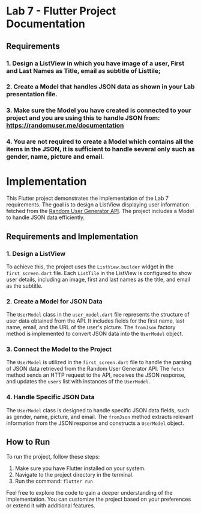 # Lab 7 - Flutter Project Documentation

## Requirements

### 1. Design a ListView in which you have image of a user, First and Last Names as Title, email as subtitle of Listtile;
### 2. Create a Model that handles JSON data as shown in your Lab presentation file.
### 3. Make sure the Model you have created is connected to your project and you are using this to handle JSON from: https://randomuser.me/documentation 
### 4. You are not required to create a Model which contains all the items in the JSON, it is sufficient to handle several only such as gender, name, picture and email.

# Implementation

This Flutter project demonstrates the implementation of the Lab 7 requirements. The goal is to design a ListView displaying user information fetched from the [Random User Generator API](https://randomuser.me/documentation). The project includes a Model to handle JSON data efficiently.

## Requirements and Implementation

### 1. Design a ListView

To achieve this, the project uses the `ListView.builder` widget in the `first_screen.dart` file. Each `ListTile` in the ListView is configured to show user details, including an image, first and last names as the title, and email as the subtitle.

### 2. Create a Model for JSON Data

The `UserModel` class in the `user_model.dart` file represents the structure of user data obtained from the API. It includes fields for the first name, last name, email, and the URL of the user's picture. The `fromJson` factory method is implemented to convert JSON data into the `UserModel` object.

### 3. Connect the Model to the Project

The `UserModel` is utilized in the `first_screen.dart` file to handle the parsing of JSON data retrieved from the Random User Generator API. The `fetch` method sends an HTTP request to the API, receives the JSON response, and updates the `users` list with instances of the `UserModel`.

### 4. Handle Specific JSON Data

The `UserModel` class is designed to handle specific JSON data fields, such as gender, name, picture, and email. The `fromJson` method extracts relevant information from the JSON response and constructs a `UserModel` object.

## How to Run

To run the project, follow these steps:

1. Make sure you have Flutter installed on your system.
2. Navigate to the project directory in the terminal.
3. Run the command: `flutter run`

Feel free to explore the code to gain a deeper understanding of the implementation. You can customize the project based on your preferences or extend it with additional features.
